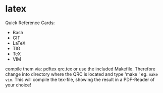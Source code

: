 latex
=====
Quick Reference Cards:
- Bash
- GIT
- LaTeX
- TIG
- TeX
- VIM

compile them via: pdftex qrc<NAME>.tex or use the included Makefile. Therefore
change into directory where the QRC is located and type 'make <NAME>' eg.
<code>make vim</code>. This will compile the tex-file, showing the result in a
PDF-Reader of your choice! 
